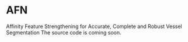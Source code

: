 # AFN
Affinity Feature Strengthening for Accurate, Complete and Robust Vessel Segmentation
The source code is coming soon.
